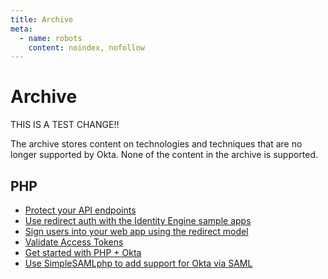 ```yaml
---
title: Archive
meta:
  - name: robots
    content: noindex, nofollow
---
```


# Archive

THIS IS A TEST CHANGE!!

The archive stores content on technologies and techniques that are no longer supported by Okta. None of the content in the archive is supported.

## PHP

* [Protect your API endpoints](/archive/php/protect-your-api)
* [Use redirect auth with the Identity Engine sample apps](/archive/php/sampleapp-oie-redirectauth)
* [Sign users into your web app using the redirect model](/archive/php/sign-into-web-app-redirect)
* [Validate Access Tokens](/archive/php/validate-access-tokens)
* [Get started with PHP + Okta](/archive/php/get-started-with-php)
* [Use SimpleSAMLphp to add support for Okta via SAML](/archive/php/simplesamlphp)
